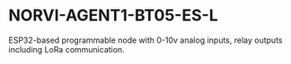 # NORVI-AGENT1-BT05-ES-L
 ESP32-based programmable node with 0-10v analog inputs, relay outputs including LoRa communication.
